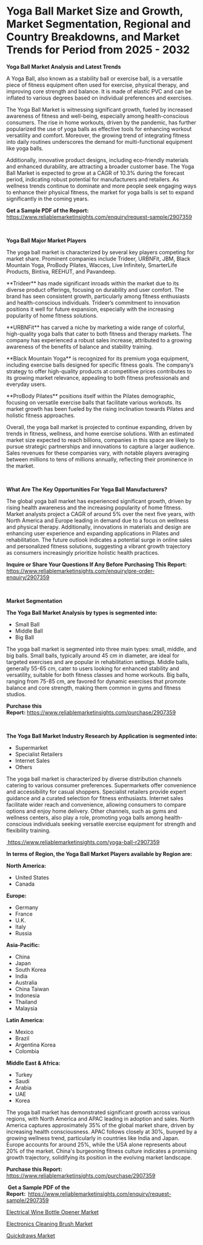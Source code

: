 <p><h1>Yoga Ball Market Size and Growth, Market Segmentation, Regional and Country Breakdowns, and Market Trends for Period from 2025 -  2032</h1></p><p><strong>Yoga Ball Market Analysis and Latest Trends</strong></p>
<p><p>A Yoga Ball, also known as a stability ball or exercise ball, is a versatile piece of fitness equipment often used for exercise, physical therapy, and improving core strength and balance. It is made of elastic PVC and can be inflated to various degrees based on individual preferences and exercises.</p><p>The Yoga Ball Market is witnessing significant growth, fueled by increased awareness of fitness and well-being, especially among health-conscious consumers. The rise in home workouts, driven by the pandemic, has further popularized the use of yoga balls as effective tools for enhancing workout versatility and comfort. Moreover, the growing trend of integrating fitness into daily routines underscores the demand for multi-functional equipment like yoga balls.</p><p>Additionally, innovative product designs, including eco-friendly materials and enhanced durability, are attracting a broader customer base. The Yoga Ball Market is expected to grow at a CAGR of 10.3% during the forecast period, indicating robust potential for manufacturers and retailers. As wellness trends continue to dominate and more people seek engaging ways to enhance their physical fitness, the market for yoga balls is set to expand significantly in the coming years.</p></p>
<p><strong>Get a Sample PDF of the Report:&nbsp;</strong> <a href="https://www.reliablemarketinsights.com/enquiry/request-sample/2907359?utm_campaign=1937&utm_medium=2&utm_source=Github&utm_content=ia&utm_term=12032025&utm_id=yoga-ball">https://www.reliablemarketinsights.com/enquiry/request-sample/2907359</a></p>
<p>&nbsp;</p>
<p><strong>Yoga Ball Major Market Players</strong></p>
<p><p>The yoga ball market is characterized by several key players competing for market share. Prominent companies include Trideer, URBNFit, JBM, Black Mountain Yoga, ProBody Pilates, Wacces, Live Infinitely, SmarterLife Products, Bintiva, REEHUT, and Pavandeep. </p><p>**Trideer** has made significant inroads within the market due to its diverse product offerings, focusing on durability and user comfort. The brand has seen consistent growth, particularly among fitness enthusiasts and health-conscious individuals. Trideer’s commitment to innovation positions it well for future expansion, especially with the increasing popularity of home fitness solutions.</p><p>**URBNFit** has carved a niche by marketing a wide range of colorful, high-quality yoga balls that cater to both fitness and therapy markets. The company has experienced a robust sales increase, attributed to a growing awareness of the benefits of balance and stability training.</p><p>**Black Mountain Yoga** is recognized for its premium yoga equipment, including exercise balls designed for specific fitness goals. The company’s strategy to offer high-quality products at competitive prices contributes to its growing market relevance, appealing to both fitness professionals and everyday users.</p><p>**ProBody Pilates** positions itself within the Pilates demographic, focusing on versatile exercise balls that facilitate various workouts. Its market growth has been fueled by the rising inclination towards Pilates and holistic fitness approaches.</p><p>Overall, the yoga ball market is projected to continue expanding, driven by trends in fitness, wellness, and home exercise solutions. With an estimated market size expected to reach billions, companies in this space are likely to pursue strategic partnerships and innovations to capture a larger audience. Sales revenues for these companies vary, with notable players averaging between millions to tens of millions annually, reflecting their prominence in the market.</p></p>
<p>&nbsp;</p>
<p><strong>What Are The Key Opportunities For Yoga Ball Manufacturers?</strong></p>
<p><p>The global yoga ball market has experienced significant growth, driven by rising health awareness and the increasing popularity of home fitness. Market analysts project a CAGR of around 5% over the next five years, with North America and Europe leading in demand due to a focus on wellness and physical therapy. Additionally, innovations in materials and design are enhancing user experience and expanding applications in Pilates and rehabilitation. The future outlook indicates a potential surge in online sales and personalized fitness solutions, suggesting a vibrant growth trajectory as consumers increasingly prioritize holistic health practices.</p></p>
<p><strong>Inquire or Share Your Questions If Any Before Purchasing This Report:</strong> <a href="https://www.reliablemarketinsights.com/enquiry/pre-order-enquiry/2907359?utm_campaign=1937&utm_medium=2&utm_source=Github&utm_content=ia&utm_term=12032025&utm_id=yoga-ball">https://www.reliablemarketinsights.com/enquiry/pre-order-enquiry/2907359</a></p>
<p>&nbsp;</p>
<p><strong>Market Segmentation</strong></p>
<p><strong>The Yoga Ball Market Analysis by types is segmented into:</strong></p>
<p><ul><li>Small Ball</li><li>Middle Ball</li><li>Big Ball</li></ul></p>
<p><p>The yoga ball market is segmented into three main types: small, middle, and big balls. Small balls, typically around 45 cm in diameter, are ideal for targeted exercises and are popular in rehabilitation settings. Middle balls, generally 55-65 cm, cater to users looking for enhanced stability and versatility, suitable for both fitness classes and home workouts. Big balls, ranging from 75-85 cm, are favored for dynamic exercises that promote balance and core strength, making them common in gyms and fitness studios.</p></p>
<p><strong>Purchase this Report:&nbsp;</strong><a href="https://www.reliablemarketinsights.com/purchase/2907359?utm_campaign=1937&utm_medium=2&utm_source=Github&utm_content=ia&utm_term=12032025&utm_id=yoga-ball">https://www.reliablemarketinsights.com/purchase/2907359</a></p>
<p>&nbsp;</p>
<p><strong>The Yoga Ball Market Industry Research by Application is segmented into:</strong></p>
<p><ul><li>Supermarket</li><li>Specialist Retailers</li><li>Internet Sales</li><li>Others</li></ul></p>
<p><p>The yoga ball market is characterized by diverse distribution channels catering to various consumer preferences. Supermarkets offer convenience and accessibility for casual shoppers. Specialist retailers provide expert guidance and a curated selection for fitness enthusiasts. Internet sales facilitate wider reach and convenience, allowing consumers to compare options and enjoy home delivery. Other channels, such as gyms and wellness centers, also play a role, promoting yoga balls among health-conscious individuals seeking versatile exercise equipment for strength and flexibility training.</p></p>
<p><a href="https://www.reliablemarketinsights.com/yoga-ball-r2907359?utm_campaign=1937&utm_medium=2&utm_source=Github&utm_content=ia&utm_term=12032025&utm_id=yoga-ball">&nbsp;https://www.reliablemarketinsights.com/yoga-ball-r2907359</a></p>
<p><strong>In terms of Region, the Yoga Ball Market Players available by Region are:</strong></p>
<p>
    <p> <strong> North America: </strong>
        <ul>
            <li>United States</li>
            <li>Canada</li>
        </ul>
        </p> 
    <p> <strong> Europe: </strong>
        <ul>
            <li>Germany</li>
            <li>France</li>
            <li>U.K.</li>
            <li>Italy</li>
            <li>Russia</li>
        </ul>
        </p> 
    <p> <strong> Asia-Pacific: </strong>
        <ul>
            <li>China</li>
            <li>Japan</li>
            <li>South Korea</li>
            <li>India</li>
            <li>Australia</li>
            <li>China Taiwan</li>
            <li>Indonesia</li>
            <li>Thailand</li>
            <li>Malaysia</li>
        </ul>
        </p> 
    <p> <strong> Latin America: </strong>
        <ul>
            <li>Mexico</li>
            <li>Brazil</li>
            <li>Argentina Korea</li>
            <li>Colombia</li>
        </ul>
        </p> 
    <p> <strong> Middle East & Africa: </strong>
        <ul>
            <li>Turkey</li>
            <li>Saudi</li>
            <li>Arabia</li>
            <li>UAE</li>
            <li>Korea</li>
        </ul>
    </p>
    </p>
<p><p>The yoga ball market has demonstrated significant growth across various regions, with North America and APAC leading in adoption and sales. North America captures approximately 35% of the global market share, driven by increasing health consciousness. APAC follows closely at 30%, buoyed by a growing wellness trend, particularly in countries like India and Japan. Europe accounts for around 25%, while the USA alone represents about 20% of the market. China's burgeoning fitness culture indicates a promising growth trajectory, solidifying its position in the evolving market landscape.</p></p>
<p><strong>Purchase this Report: </strong><a href="https://www.reliablemarketinsights.com/purchase/2907359?utm_campaign=1937&utm_medium=2&utm_source=Github&utm_content=ia&utm_term=12032025&utm_id=yoga-ball">https://www.reliablemarketinsights.com/purchase/2907359</a></p>
<p>&nbsp;<strong>Get a Sample PDF of the Report:&nbsp;&nbsp;</strong><a href="https://www.reliablemarketinsights.com/enquiry/request-sample/2907359?utm_campaign=1937&utm_medium=2&utm_source=Github&utm_content=ia&utm_term=12032025&utm_id=yoga-ball">https://www.reliablemarketinsights.com/enquiry/request-sample/2907359</a></p>
<p><strong></strong></p>
<p><p><a href="https://github.com/snapetylerho/Market-Research-Report-List-1/blob/main/electrical-wine-bottle-opener-market.md?utm_campaign=1937&utm_medium=2&utm_source=Github&utm_content=ia&utm_term=12032025&utm_id=yoga-ball">Electrical Wine Bottle Opener Market</a></p><p><a href="https://github.com/iwanesucices/Market-Research-Report-List-1/blob/main/electronics-cleaning-brush-market.md?utm_campaign=1937&utm_medium=2&utm_source=Github&utm_content=ia&utm_term=12032025&utm_id=yoga-ball">Electronics Cleaning Brush Market</a></p><p><a href="https://github.com/stunzkocotpv/Market-Research-Report-List-1/blob/main/quickdraws-market.md?utm_campaign=1937&utm_medium=2&utm_source=Github&utm_content=ia&utm_term=12032025&utm_id=yoga-ball">Quickdraws Market</a></p></p>
